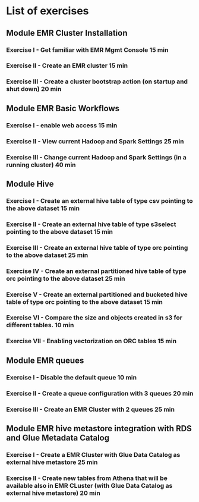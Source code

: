 # List of exercises

## Module EMR Cluster Installation

### Exercise I   - Get familiar with EMR Mgmt Console 15 min
### Exercise II  - Create an EMR cluster 15 min
### Exercise III - Create a cluster bootstrap action (on startup and shut down) 20 min

## Module EMR Basic Workflows 

### Exercise I   - enable web access 15 min
### Exercise II  - View current Hadoop and Spark Settings 25 min
### Exercise III - Change current Hadoop and Spark Settings (in a running cluster)  40 min

## Module Hive
### Exercise I   - Create an external hive table of type csv pointing to the above dataset 15 min
### Exercise II  - Create an external hive table of type s3select pointing to the above dataset 15 min
### Exercise III - Create an external hive table of type orc pointing to the above dataset 25 min
### Exercise IV  - Create an external partitioned hive table of type orc pointing to the above dataset 25 min
### Exercise V   - Create an external partitioned and bucketed hive table of type orc pointing to the above dataset 15 min
### Exercise VI  - Compare the size and objects created in s3 for different tables. 10 min 
### Exercise VII - Enabling vectorization on ORC tables 15 min

## Module EMR queues

### Exercise I   - Disable the default queue 10 min
### Exercise II   - Create a queue configuration with 3 queues 20 min
### Exercise III   - Create an EMR Cluster with 2 queues 25 min 
 
## Module EMR hive metastore integration with RDS and Glue Metadata Catalog

### Exercise I  - Create a EMR Cluster with Glue Data Catalog as external hive metastore  25 min
### Exercise II - Create new tables from Athena that will be available also in EMR CLuster (with Glue Data Catalog as external hive metastore) 20 min 


 